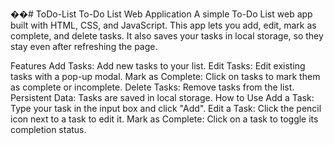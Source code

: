 ��#   T o D o - L i s t 
 
 To-Do List Web Application
A simple To-Do List web app built with HTML, CSS, and JavaScript. This app lets you add, edit, mark as complete, and delete tasks. It also saves your tasks in local storage, so they stay even after refreshing the page.

Features
Add Tasks: Add new tasks to your list.
Edit Tasks: Edit existing tasks with a pop-up modal.
Mark as Complete: Click on tasks to mark them as complete or incomplete.
Delete Tasks: Remove tasks from the list.
Persistent Data: Tasks are saved in local storage.
How to Use
Add a Task: Type your task in the input box and click "Add".
Edit a Task: Click the pencil icon next to a task to edit it.
Mark as Complete: Click on a task to toggle its completion status.
